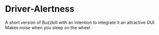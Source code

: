 # Driver-Alertness
A short version of Buzzkill with an intention to integrate it an attractive GUI
Makes noise when you sleep on the wheel
